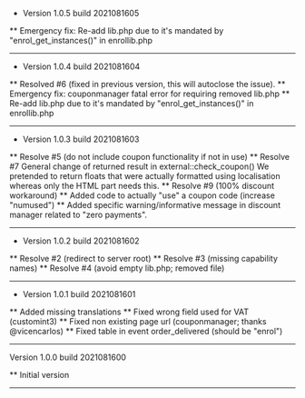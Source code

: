 * Version 1.0.5 build 2021081605

** Emergency fix: Re-add lib.php due to it's mandated by "enrol_get_instances()" in enrollib.php

-----
* Version 1.0.4 build 2021081604

** Resolved #6 (fixed in previous version, this will autoclose the issue).
** Emergency fix: couponmanager fatal error for requiring removed lib.php
** Re-add lib.php due to it's mandated by "enrol_get_instances()" in enrollib.php

-----

* Version 1.0.3 build 2021081603

** Resolve #5 (do not include coupon functionality if not in use)
** Resolve #7 General change of returned result in external::check_coupon()
   We pretended to return floats that were actually formatted using localisation
   whereas only the HTML part needs this.
** Resolve #9 (100% discount workaround)
** Added code to actually "use" a coupon code (increase "numused")
** Added specific warning/informative message in discount manager related to "zero payments".

-----

* Version 1.0.2 build 2021081602

** Resolve #2 (redirect to server root)
** Resolve #3 (missing capability names)
** Resolve #4 (avoid empty lib.php; removed file)

-----

* Version 1.0.1 build 2021081601

** Added missing translations
** Fixed wrong field used for VAT (customint3)
** Fixed non existing page url (couponmanager; thanks @vicencarlos)
** Fixed table in event order_delivered (should be "enrol")

-----
Version 1.0.0 build 2021081600

** Initial version

-----
